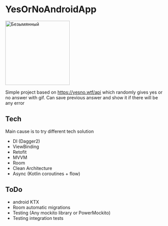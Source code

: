 # YesOrNoAndroidApp
<img width="202" alt="Безымянный" src="https://user-images.githubusercontent.com/37955869/177526680-a61153cf-0967-42c2-be0c-114958ddf619.png">

Simple project based on https://yesno.wtf/api which randomly gives yes or no answer with gif.
Can save previous answer and show it if there will be any error
## Tech
Main cause is to try different tech solution

- DI (Dagger2)
- ViewBinding
- Retofit
- MVVM
- Room
- Clean Architecture
- Async (Kotlin coroutines + flow)

## ToDo
* android KTX
* Room automatic migrations
* Testing (Any mockito library or PowerMockito)
* Testing integration tests


